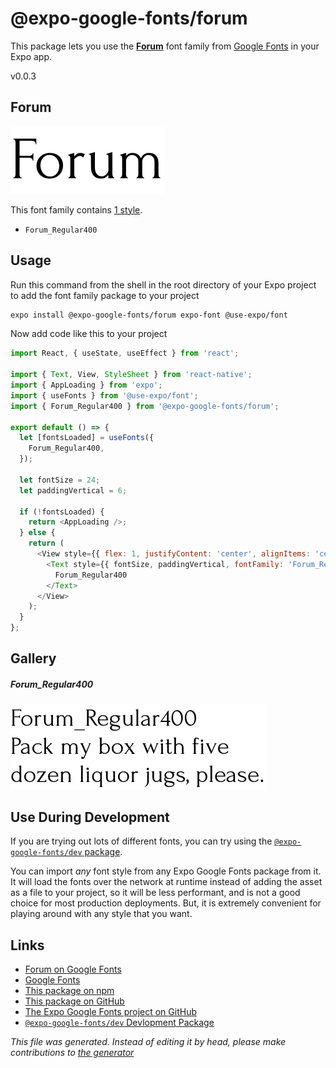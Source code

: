 # @expo-google-fonts/forum

This package lets you use the [**Forum**](https://fonts.google.com/specimen/Forum) font family from [Google Fonts](https://fonts.google.com/) in your Expo app.

v0.0.3

## Forum

![Forum](./font-family.png)

This font family contains [1 style](#gallery).

- `Forum_Regular400`

## Usage

Run this command from the shell in the root directory of your Expo project to add the font family package to your project
```sh
expo install @expo-google-fonts/forum expo-font @use-expo/font
```

Now add code like this to your project
```js
import React, { useState, useEffect } from 'react';

import { Text, View, StyleSheet } from 'react-native';
import { AppLoading } from 'expo';
import { useFonts } from '@use-expo/font';
import { Forum_Regular400 } from '@expo-google-fonts/forum';

export default () => {
  let [fontsLoaded] = useFonts({
    Forum_Regular400,
  });

  let fontSize = 24;
  let paddingVertical = 6;

  if (!fontsLoaded) {
    return <AppLoading />;
  } else {
    return (
      <View style={{ flex: 1, justifyContent: 'center', alignItems: 'center' }}>
        <Text style={{ fontSize, paddingVertical, fontFamily: 'Forum_Regular400' }}>
          Forum_Regular400
        </Text>
      </View>
    );
  }
};

```

## Gallery

##### Forum_Regular400
![Forum_Regular400](./3dd2cb0744af0bc963b13a121b6194f8d271243f3973b40041c90b6113d168b2.ttf.png)


## Use During Development

If you are trying out lots of different fonts, you can try using the [`@expo-google-fonts/dev` package](https://www.npmjs.com/package/@expo-google-fonts/dev).

You can import *any* font style from any Expo Google Fonts package from it. It will load the fonts
over the network at runtime instead of adding the asset as a file to your project, so it will be 
less performant, and is not a good choice for most production deployments. But, it is extremely convenient
for playing around with any style that you want.

## Links

- [Forum on Google Fonts](https://fonts.google.com/specimen/Forum)
- [Google Fonts](https://fonts.google.com/)
- [This package on npm](https://www.npmjs.com/package/@expo-google-fonts/forum)
- [This package on GitHub](https://github.com/expo/google-fonts/tree/master/font-packages/forum)
- [The Expo Google Fonts project on GitHub](https://github.com/expo/google-fonts)
- [`@expo-google-fonts/dev` Devlopment Package](https://github.com/expo/google-fonts/tree/master/font-packages/dev)


*This file was generated. Instead of editing it by head, please make contributions to [the generator](https://github.com/expo/google-fonts/tree/master/packages/generator)*
